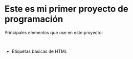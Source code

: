 <h1>Este es mi primer proyecto de programación</h1>
<p>Principales elementos que use en este proyecto:</p><br>
<ul>
	<li>Etiquetas basicas de HTML</li>
</ul>
